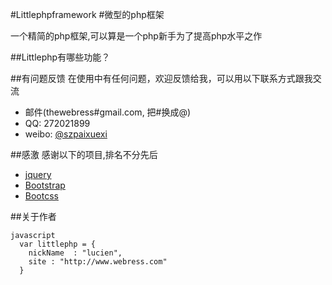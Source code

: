 #Littlephpframework
#微型的php框架

一个精简的php框架,可以算是一个php新手为了提高php水平之作

##Littlephp有哪些功能？



##有问题反馈
在使用中有任何问题，欢迎反馈给我，可以用以下联系方式跟我交流

* 邮件(thewebress#gmail.com, 把#换成@)
* QQ: 272021899
* weibo: [@szpaixuexi](http://weibo.com/2458829170)





##感激
感谢以下的项目,排名不分先后
* [jquery](http://jquery.com)
* [Bootstrap](http://getbootstrap.com)
* [Bootcss](http://www.bootcss.com)

##关于作者

```
javascript
  var littlephp = {
    nickName  : "lucien",
    site : "http://www.webress.com"
  }
```

